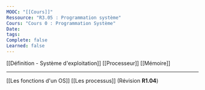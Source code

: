```yaml
---
MOOC: "[[Cours]]"
Ressource: "R3.05 : Programmation système"
Cours: "Cours 0 : Programmation Système"
Date: 
tags: 
Complete: false
Learned: false
---
```

[[Définition - Système d'exploitation]]
[[Processeur]]
[[Mémoire]]

---
[[Les fonctions d'un OS]]
[[Les processus]] (Révision **R1.04**)